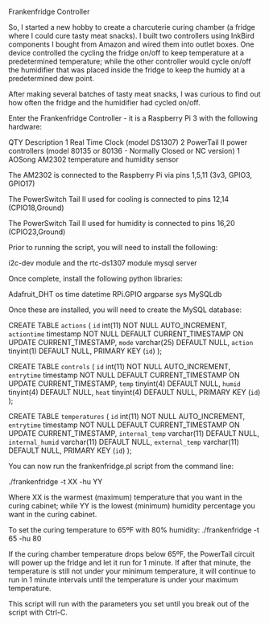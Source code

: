 Frankenfridge Controller

So, I started a new hobby to create a charcuterie curing chamber (a fridge where I could cure tasty meat snacks). I built two controllers using InkBird components I bought from Amazon and wired them into outlet boxes.  One device controlled the cycling the fridge on/off to keep temperature at a predetermined temperature; while the other controller would cycle on/off the humidifier that was placed inside the fridge to keep the humidy at a predetermined dew point.

After making several batches of tasty meat snacks, I was curious to find out how often the fridge and the humidifier had cycled on/off.

Enter the Frankenfridge Controller - it is a Raspberry Pi 3 with the following hardware:

QTY		Description
 1 		Real Time Clock (model DS1307)
 2 		PowerTail II power controllers (model 80135 or 80136 - Normally Closed or NC version)
 1 		AOSong AM2302 temperature and humidity sensor

The AM2302 is connected to the Raspberry Pi via pins 1,5,11 (3v3, GPIO3, GPIO17)

The PowerSwitch Tail II used for cooling is connected to pins 12,14 (CPIO18,Ground)

The PowerSwitch Tail II used for humidity is connected to pins 16,20 (CPIO23,Ground)


Prior to running the script, you will need to install the following:

i2c-dev module and the rtc-ds1307 module
mysql server

Once complete, install the following python libraries:

Adafruit_DHT
os
time
datetime
RPi.GPIO
argparse
sys
MySQLdb

Once these are installed, you will need to create the MySQL database:

CREATE TABLE `actions` (
  `id` int(11) NOT NULL AUTO_INCREMENT,
  `actiontime` timestamp NOT NULL DEFAULT CURRENT_TIMESTAMP ON UPDATE CURRENT_TIMESTAMP,
  `mode` varchar(25) DEFAULT NULL,
  `action` tinyint(1) DEFAULT NULL,
  PRIMARY KEY (`id`)
);
  
CREATE TABLE `controls` (
  `id` int(11) NOT NULL AUTO_INCREMENT,
  `entrytime` timestamp NOT NULL DEFAULT CURRENT_TIMESTAMP ON UPDATE CURRENT_TIMESTAMP,
  `temp` tinyint(4) DEFAULT NULL,
  `humid` tinyint(4) DEFAULT NULL,
  `heat` tinyint(4) DEFAULT NULL,
  PRIMARY KEY (`id`)
);

CREATE TABLE `temperatures` (
  `id` int(11) NOT NULL AUTO_INCREMENT,
  `entrytime` timestamp NOT NULL DEFAULT CURRENT_TIMESTAMP ON UPDATE CURRENT_TIMESTAMP,
  `internal_temp` varchar(11) DEFAULT NULL,
  `internal_humid` varchar(11) DEFAULT NULL,
  `external_temp` varchar(11) DEFAULT NULL,
  PRIMARY KEY (`id`)
);

You can now run the frankenfridge.pl script from the command line:

./frankenfridge -t XX -hu YY

Where XX is the warmest (maximum) temperature that you want in the curing cabinet; while YY is the lowest (minimum) humidity percentage you want in the curing cabinet.

To set the curing temperature to 65ºF with 80% humidity: ./frankenfridge -t 65 -hu 80

If the curing chamber temperature drops below 65ºF, the PowerTail circuit will power up the fridge and let it run for 1 minute.  If after that minute, the temperature is still not under your minimum temperature, it will continue to run in 1 minute intervals until the temperature is under your maximum temperature.

This script will run with the parameters you set until you break out of the script with Ctrl-C.
